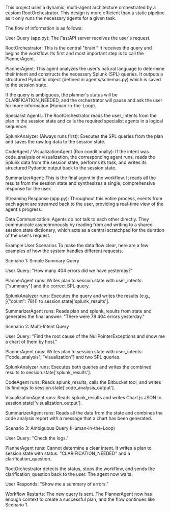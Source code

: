 This project uses a dynamic, multi-agent architecture orchestrated by a custom RootOrchestrator. This design is more efficient than a static pipeline as it only runs the necessary agents for a given task.

The flow of information is as follows:

User Query (app.py): The FastAPI server receives the user's request.

RootOrchestrator: This is the central "brain." It receives the query and begins the workflow. Its first and most important step is to call the PlannerAgent.

PlannerAgent: This agent analyzes the user's natural language to determine their intent and constructs the necessary Splunk (SPL) queries. It outputs a structured Pydantic object (defined in agents/schemas.py) which is saved to the session state.

If the query is ambiguous, the planner's status will be CLARIFICATION_NEEDED, and the orchestrator will pause and ask the user for more information (Human-in-the-Loop).

Specialist Agents: The RootOrchestrator reads the user_intents from the plan in the session state and calls the required specialist agents in a logical sequence:

SplunkAnalyzer (Always runs first): Executes the SPL queries from the plan and saves the raw log data to the session state.

CodeAgent / VisualizationAgent (Run conditionally): If the intent was code_analysis or visualization, the corresponding agent runs, reads the Splunk data from the session state, performs its task, and writes its structured Pydantic output back to the session state.

SummarizerAgent: This is the final agent in the workflow. It reads all the results from the session state and synthesizes a single, comprehensive response for the user.

Streaming Response (app.py): Throughout this entire process, events from each agent are streamed back to the user, providing a real-time view of the agent's progress.

Data Communication: Agents do not talk to each other directly. They communicate asynchronously by reading from and writing to a shared session.state dictionary, which acts as a central scratchpad for the duration of the user's request.

Example User Scenarios
To make the data flow clear, here are a few examples of how the system handles different requests.

Scenario 1: Simple Summary Query

User Query: "How many 404 errors did we have yesterday?"

PlannerAgent runs: Writes plan to session.state with user_intents: ["summary"] and the correct SPL query.

SplunkAnalyzer runs: Executes the query and writes the results (e.g., [{"count": 78}]) to session.state['splunk_results'].

SummarizerAgent runs: Reads plan and splunk_results from state and generates the final answer: "There were 78 404 errors yesterday."

Scenario 2: Multi-Intent Query

User Query: "Find the root cause of the NullPointerExceptions and show me a chart of them by host."

PlannerAgent runs: Writes plan to session.state with user_intents: ["code_analysis", "visualization"] and two SPL queries.

SplunkAnalyzer runs: Executes both queries and writes the combined results to session.state['splunk_results'].

CodeAgent runs: Reads splunk_results, calls the Bitbucket tool, and writes its findings to session.state['code_analysis_output'].

VisualizationAgent runs: Reads splunk_results and writes Chart.js JSON to session.state['visualization_output'].

SummarizerAgent runs: Reads all the data from the state and combines the code analysis report with a message that a chart has been generated.

Scenario 3: Ambiguous Query (Human-in-the-Loop)

User Query: "Check the logs."

PlannerAgent runs: Cannot determine a clear intent. It writes a plan to session.state with status: "CLARIFICATION_NEEDED" and a clarification_question.

RootOrchestrator detects the status, stops the workflow, and sends the clarification_question back to the user. The agent now waits.

User Responds: "Show me a summary of errors."

Workflow Restarts: The new query is sent. The PlannerAgent now has enough context to create a successful plan, and the flow continues like Scenario 1.